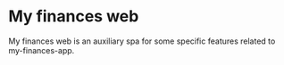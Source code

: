 # My finances web
My finances web is an auxiliary spa for some specific features related to my-finances-app.
